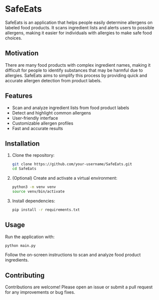 # SafeEats

SafeEats is an application that helps people easily determine allergens on labeled food products. It scans ingredient lists and alerts users to possible allergens, making it easier for individuals with allergies to make safe food choices.

## Motivation
There are many food products with complex ingredient names, making it difficult for people to identify substances that may be harmful due to allergies. SafeEats aims to simplify this process by providing quick and accurate allergen detection from product labels.

## Features
- Scan and analyze ingredient lists from food product labels
- Detect and highlight common allergens
- User-friendly interface
- Customizable allergen profiles
- Fast and accurate results

## Installation
1. Clone the repository:
   ```sh
   git clone https://github.com/your-username/SafeEats.git
   cd SafeEats
   ```
2. (Optional) Create and activate a virtual environment:
   ```sh
   python3 -m venv venv
   source venv/bin/activate
   ```
3. Install dependencies:
   ```sh
   pip install -r requirements.txt
   ```

## Usage
Run the application with:
```sh
python main.py
```
Follow the on-screen instructions to scan and analyze food product ingredients.

## Contributing
Contributions are welcome! Please open an issue or submit a pull request for any improvements or bug fixes.